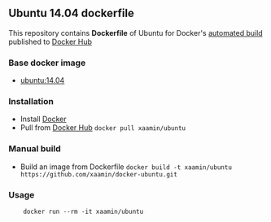 ## Ubuntu 14.04 dockerfile
This repository contains **Dockerfile** of Ubuntu for Docker's [automated build](https://hub.docker.com/r/xaamin/ubuntu) published to [Docker Hub](https://hub.docker.com) 

### Base docker image
* [ubuntu:14.04](https://registry.hub.docker.com/r/library/ubuntu)

### Installation
* Install [Docker](https://www.docker.com)
* Pull from [Docker Hub](https://hub.docker.com/r/xaamin/ubuntu) `docker pull xaamin/ubuntu`

### Manual build
* Build an image from Dockerfile `docker build -t xaamin/ubuntu https://github.com/xaamin/docker-ubuntu.git`

### Usage
```
	docker run --rm -it xaamin/ubuntu
```